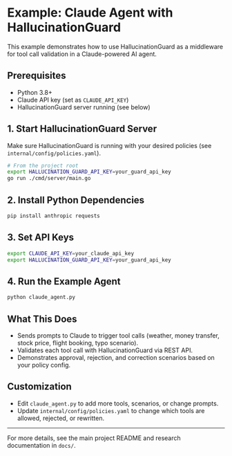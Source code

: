# Example: Claude Agent with HallucinationGuard

This example demonstrates how to use HallucinationGuard as a middleware for tool call validation in a Claude-powered AI agent.

## Prerequisites

- Python 3.8+
- Claude API key (set as `CLAUDE_API_KEY`)
- HallucinationGuard server running (see below)

## 1. Start HallucinationGuard Server

Make sure HallucinationGuard is running with your desired policies (see `internal/config/policies.yaml`).

```sh
# From the project root
export HALLUCINATION_GUARD_API_KEY=your_guard_api_key
go run ./cmd/server/main.go
```

## 2. Install Python Dependencies

```sh
pip install anthropic requests
```

## 3. Set API Keys

```sh
export CLAUDE_API_KEY=your_claude_api_key
export HALLUCINATION_GUARD_API_KEY=your_guard_api_key
```

## 4. Run the Example Agent

```sh
python claude_agent.py
```

## What This Does

- Sends prompts to Claude to trigger tool calls (weather, money transfer, stock price, flight booking, typo scenario).
- Validates each tool call with HallucinationGuard via REST API.
- Demonstrates approval, rejection, and correction scenarios based on your policy config.

## Customization

- Edit `claude_agent.py` to add more tools, scenarios, or change prompts.
- Update `internal/config/policies.yaml` to change which tools are allowed, rejected, or rewritten.

---

For more details, see the main project README and research documentation in `docs/`.
